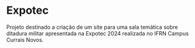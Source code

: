 # Expotec
Projeto destinado a criação de um site para uma sala temática sobre ditadura militar apresentada na Expotec 2024 realizada no IFRN Campus Currais Novos.

